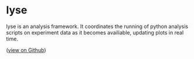 # lyse

lyse is an analysis framework. It coordinates the running of python analysis scripts on experiment data as it becomes availiable, updating plots in real time.

([view on Github](https://github.com/labscript-suite/lyse))

